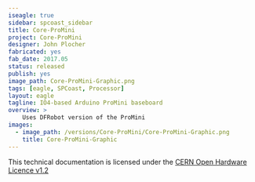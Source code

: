 ```yaml
---
iseagle: true
sidebar: spcoast_sidebar
title: Core-ProMini
project: Core-ProMini
designer: John Plocher
fabricated: yes
fab_date: 2017.05
status: released
publish: yes
image_path: Core-ProMini-Graphic.png
tags: [eagle, SPCoast, Processor]
layout: eagle
tagline: IO4-based Arduino ProMini baseboard
overview: >
    Uses DFRobot version of the ProMini
images:
  - image_path: /versions/Core-ProMini/Core-ProMini-Graphic.png
    title: Core-ProMini-Graphic
---
```



This technical documentation is licensed under the [CERN Open Hardware Licence v1.2](http://www.ohwr.org/attachments/2388/cern_ohl_v_1_2.txt)
